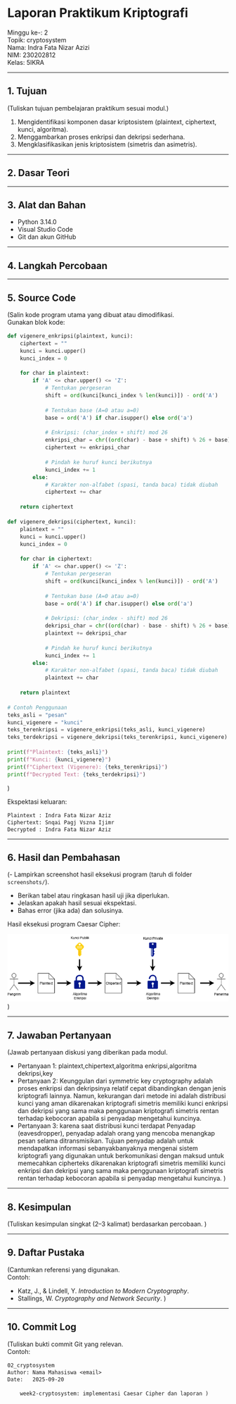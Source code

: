 # Laporan Praktikum Kriptografi

Minggu ke-: 2  
Topik: cryptosystem    
Nama: Indra Fata Nizar Azizi   
NIM: 230202812  
Kelas: 5IKRA  

---

## 1. Tujuan
(Tuliskan tujuan pembelajaran praktikum sesuai modul.)
1. Mengidentifikasi komponen dasar kriptosistem (plaintext, ciphertext, kunci, algoritma).
2. Menggambarkan proses enkripsi dan dekripsi sederhana.
3. Mengklasifikasikan jenis kriptosistem (simetris dan asimetris).

---

## 2. Dasar Teori


---

## 3. Alat dan Bahan
- Python 3.14.0  
- Visual Studio Code
- Git dan akun GitHub  

---

## 4. Langkah Percobaan
---

## 5. Source Code
(Salin kode program utama yang dibuat atau dimodifikasi.  
Gunakan blok kode:

```python
def vigenere_enkripsi(plaintext, kunci):
    ciphertext = ""
    kunci = kunci.upper()
    kunci_index = 0
    
    for char in plaintext:
        if 'A' <= char.upper() <= 'Z':
            # Tentukan pergeseran
            shift = ord(kunci[kunci_index % len(kunci)]) - ord('A')
            
            # Tentukan base (A=0 atau a=0)
            base = ord('A') if char.isupper() else ord('a')
            
            # Enkripsi: (char_index + shift) mod 26
            enkripsi_char = chr((ord(char) - base + shift) % 26 + base)
            ciphertext += enkripsi_char
            
            # Pindah ke huruf kunci berikutnya
            kunci_index += 1
        else:
            # Karakter non-alfabet (spasi, tanda baca) tidak diubah
            ciphertext += char
            
    return ciphertext

def vigenere_dekripsi(ciphertext, kunci):
    plaintext = ""
    kunci = kunci.upper()
    kunci_index = 0
    
    for char in ciphertext:
        if 'A' <= char.upper() <= 'Z':
            # Tentukan pergeseran
            shift = ord(kunci[kunci_index % len(kunci)]) - ord('A')
            
            # Tentukan base (A=0 atau a=0)
            base = ord('A') if char.isupper() else ord('a')
            
            # Dekripsi: (char_index - shift) mod 26
            dekripsi_char = chr((ord(char) - base - shift) % 26 + base)
            plaintext += dekripsi_char
            
            # Pindah ke huruf kunci berikutnya
            kunci_index += 1
        else:
            # Karakter non-alfabet (spasi, tanda baca) tidak diubah
            plaintext += char
            
    return plaintext

# Contoh Penggunaan
teks_asli = "pesan"
kunci_vigenere = "kunci"
teks_terenkripsi = vigenere_enkripsi(teks_asli, kunci_vigenere)
teks_terdekripsi = vigenere_dekripsi(teks_terenkripsi, kunci_vigenere)

print(f"Plaintext: {teks_asli}")
print(f"Kunci: {kunci_vigenere}")
print(f"Ciphertext (Vigenere): {teks_terenkripsi}")
print(f"Decrypted Text: {teks_terdekripsi}")
```
)

Ekspektasi keluaran:  
```
Plaintext : Indra Fata Nizar Aziz
Ciphertext: Snqai Pagj Vszna Ijimr
Decrypted : Indra Fata Nizar Aziz
```

---

## 6. Hasil dan Pembahasan
(- Lampirkan screenshot hasil eksekusi program (taruh di folder `screenshots/`).  
- Berikan tabel atau ringkasan hasil uji jika diperlukan.  
- Jelaskan apakah hasil sesuai ekspektasi.  
- Bahas error (jika ada) dan solusinya. 

Hasil eksekusi program Caesar Cipher:

![Diagram Kriptosistem](screenshots/diagram_kriptosistem.png)
)

---

## 7. Jawaban Pertanyaan
(Jawab pertanyaan diskusi yang diberikan pada modul.  
- Pertanyaan 1: plaintext,chipertext,algoritma enkripsi,algoritma dekripsi,key
- Pertanyaan 2: Keunggulan dari symmetric key cryptography adalah proses enkripsi dan dekripsinya relatif cepat dibandingkan dengan jenis
kriptografi lainnya. Namun, kekurangan dari metode ini adalah distribusi kunci yang aman dikarenakan kriptografi simetris memiliki
kunci enkripsi dan dekripsi yang sama maka penggunaan kriptografi simetris rentan terhadap kebocoran apabila si penyadap mengetahui kuncinya.
- Pertanyaan 3: karena saat distribusi kunci terdapat Penyadap (eavesdropper), penyadap adalah orang yang mencoba menangkap pesan selama
ditransmisikan. Tujuan penyadap adalah untuk mendapatkan informasi sebanyakbanyaknya mengenai sistem kriptografi yang digunakan untuk berkomunikasi
dengan maksud untuk memecahkan cipherteks dikarenakan kriptografi simetris memiliki kunci enkripsi dan dekripsi yang sama maka penggunaan
kriptografi simetris rentan terhadap kebocoran apabila si penyadap mengetahui kuncinya.
)
---

## 8. Kesimpulan
(Tuliskan kesimpulan singkat (2–3 kalimat) berdasarkan percobaan.  )

---

## 9. Daftar Pustaka
(Cantumkan referensi yang digunakan.  
Contoh:  
- Katz, J., & Lindell, Y. *Introduction to Modern Cryptography*.  
- Stallings, W. *Cryptography and Network Security*.  )

---

## 10. Commit Log
(Tuliskan bukti commit Git yang relevan.  
Contoh:
```
02_cryptosystem
Author: Nama Mahasiswa <email>
Date:   2025-09-20

    week2-cryptosystem: implementasi Caesar Cipher dan laporan )
```
